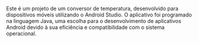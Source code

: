 Este é um projeto de um conversor de temperatura, desenvolvido para dispositivos móveis utilizando o Android Studio. O aplicativo foi programado na linguagem Java, uma escolha para o desenvolvimento de aplicativos Android devido à sua eficiência e compatibilidade com o sistema operacional.
